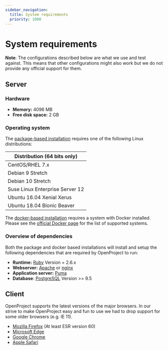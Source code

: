 ```yaml
---
sidebar_navigation:
  title: System requirements
  priority: 1000
---
```


# System requirements

__Note__: The configurations described below are what we use and test against.
This means that other configurations might also work but we do not
provide any official support for them.

## Server

### Hardware

* __Memory:__ 4096 MB
* __Free disk space:__ 2 GB

### Operating system

The [package-based installation](../installation/packaged) requires one of the following Linux distributions:

| Distribution (**64 bits only**) |
| ------------------------------- |
| CentOS/RHEL 7.x                 |
| Debian 9 Stretch                |
| Debian 10 Stretch               |
| Suse Linux Enterprise Server 12 |
| Ubuntu 16.04 Xenial Xerus       |
| Ubuntu 18.04 Bionic Beaver      |

The [docker-based installation](../installation/docker) requires a system with Docker installed. Please see the [official Docker page](https://docs.docker.com/install/) for the list of supported systems.

### Overview of dependencies

Both the package and docker based installations will install and setup the following dependencies that are required by OpenProject to run:

* __Runtime:__ [Ruby](https://www.ruby-lang.org/en/) Version = 2.6.x
* __Webserver:__ [Apache](http://httpd.apache.org/)
  or [nginx](http://nginx.org/en/docs/)
* __Application server:__ [Puma](https://puma.io/)
* __Database__: [PostgreSQL](http://www.postgresql.org/) Version >= 9.5

## Client

OpenProject supports the latest versions of the major browsers. In our
strive to make OpenProject easy and fun to use we had to drop support
for some older browsers (e.g. IE 11).

* [Mozilla Firefox](https://www.mozilla.org/en-US/firefox/products/) (At least ESR version 60)
* [Microsoft Edge](https://www.microsoft.com/de-de/windows/microsoft-edge)
* [Google Chrome](https://www.google.com/chrome/browser/desktop/)
* [Apple Safari](https://www.apple.com/safari/)

